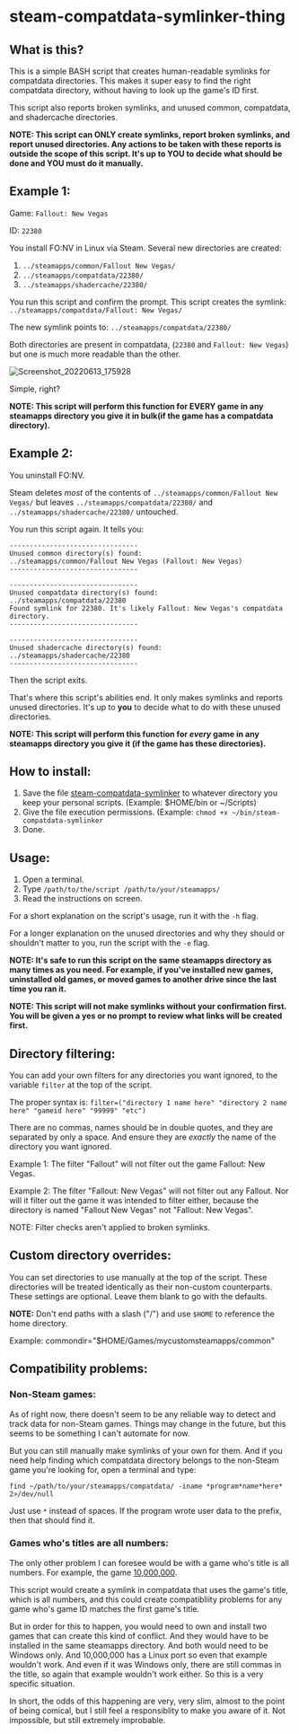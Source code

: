 # steam-compatdata-symlinker-thing

## What is this?
This is a simple BASH script that creates human-readable symlinks for compatdata directories. This makes it super easy to find the right compatdata directory, without having to look up the game's ID first.

This script also reports broken symlinks, and unused common, compatdata, and shadercache directories.

**NOTE: This script can ONLY create symlinks, report broken symlinks, and report unused directories. Any actions to be taken with these reports is outside the scope of this script. It's up to YOU to decide what should be done and YOU must do it manually.** 

## Example 1:
Game: `Fallout: New Vegas`

ID: `22380`

You install FO:NV in Linux via Steam. Several new directories are created:
1. `../steamapps/common/Fallout New Vegas/`
2. `../steamapps/compatdata/22380/`
3. `../steamapps/shadercache/22380/`

You run this script and confirm the prompt. This script creates the symlink: `../steamapps/compatdata/Fallout: New Vegas/`

The new symlink points to: `../steamapps/compatdata/22380/`

Both directories are present in compatdata, (`22380` and `Fallout: New Vegas`) but one is much more readable than the other.

![Screenshot_20220613_175928](https://user-images.githubusercontent.com/4404140/173459502-ec491d8c-cdac-4dc3-9b3b-9c29adfd152d.png)

Simple, right?

**NOTE: This script will perform this function for EVERY game in any steamapps directory you give it in bulk(if the game has a compatdata directory).**

## Example 2:
You uninstall FO:NV.

Steam deletes _most_ of the contents of `../steamapps/common/Fallout New Vegas/` but leaves `../steamapps/compatdata/22380/` and `../steamapps/shadercache/22380/` untouched.

You run this script again. It tells you:
```
--------------------------------
Unused common directory(s) found:
../steamapps/common/Fallout New Vegas (Fallout: New Vegas)
--------------------------------

--------------------------------
Unused compatdata directory(s) found:
../steamapps/compatdata/22380
Found symlink for 22380. It's likely Fallout: New Vegas's compatdata directory.
--------------------------------

--------------------------------
Unused shadercache directory(s) found:
../steamapps/shadercache/22380
--------------------------------
```

Then the script exits.

That's where this script's abilities end. It only makes symlinks and reports unused directories. It's up to **you** to decide what to do with these unused directories.

**NOTE: This script will perform this function for _every_ game in any steamapps directory you give it (if the game has these directories).**

## How to install:
1. Save the file [steam-compatdata-symlinker](https://raw.githubusercontent.com/techmouse/steam-compatdata-symlinker-thing/main/steam-compatdata-symlinker) to whatever directory you keep your personal scripts. (Example: $HOME/bin or ~/Scripts)
2. Give the file execution permissions. (Example: `chmod +x ~/bin/steam-compatdata-symlinker`
3. Done.

## Usage:
1. Open a terminal.
2. Type `/path/to/the/script /path/to/your/steamapps/`
3. Read the instructions on screen.

For a short explanation on the script's usage, run it with the `-h` flag.

For a longer explanation on the unused directories and why they should or shouldn't matter to you, run the script with the `-e` flag.

**NOTE: It's safe to run this script on the same steamapps directory as many times as you need. For example, if you've installed new games, uninstalled old games, or moved games to another drive since the last time you ran it.**

**NOTE: This script will not make symlinks without your confirmation first. You will be given a yes or no prompt to review what links will be created first.**

## Directory filtering:
You can add your own filters for any directories you want ignored, to the variable `filter` at the top of the script.

The proper syntax is:
`filter=("directory 1 name here" "directory 2 name here" "gameid here" "99999" "etc")`

There are no commas, names should be in double quotes, and they are separated by only a space. And ensure they are _exactly_ the name of the directory you want ignored.

Example 1: The filter "Fallout" will not filter out the game Fallout: New Vegas.

Example 2: The filter "Fallout: New Vegas" will not filter out any Fallout. Nor will it filter out the game it was intended to filter either, because the directory is named "Fallout New Vegas" not "Fallout: New Vegas".

NOTE: Filter checks aren't applied to broken symlinks.

## Custom directory overrides:
You can set directories to use manually at the top of the script. These directories will be treated identically as their non-custom counterparts. These settings are optional. Leave them blank to go with the defaults.

**NOTE:**
Don't end paths with a slash ("/") and use `$HOME` to reference the home directory.

Example: commondir="$HOME/Games/mycustomsteamapps/common"

## Compatibility problems:
### Non-Steam games:
As of right now, there doesn't seem to be any reliable way to detect and track data for non-Steam games. Things may change in the future, but this seems to be something I can't automate for now.

But you can still manually make symlinks of your own for them. And if you need help finding which compatdata directory belongs to the non-Steam game you're looking for, open a terminal and type:

`find ~/path/to/your/steamapps/compatdata/ -iname *program*name*here* 2>/dev/null`

Just use `*` instead of spaces. If the program wrote user data to the prefix, then that should find it.

### Games who's titles are all numbers:
The only other problem I can foresee would be with a game who's title is all numbers. For example, the game [10,000,000](https://store.steampowered.com/app/227580/10000000/).

This script would create a symlink in compatdata that uses the game's title, which is all numbers, and this could create compatibliity problems for any game who's game ID matches the first game's title.

But in order for this to happen, you would need to own and install two games that can create this kind of conflict. And they would have to be installed in the same steamapps directory. And both would need to be Windows only. And 10,000,000 has a Linux port so even that example wouldn't work. And even if it was Windows only, there are still commas in the title, so again that example wouldn't work either. So this is a very specific situation.

In short, the odds of this happening are very, very slim, almost to the point of being comical, but I still feel a responsiblity to make you aware of it. Not impossible, but still extremely improbable.
